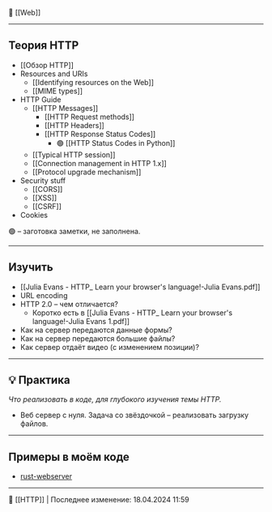 🔗 [[Web]]

----
## Теория HTTP
- [[Обзор HTTP]]
- Resources and URIs
	- [[Identifying resources on the Web]]
	- [[MIME types]]
- HTTP Guide
	- [[HTTP Messages]]
		- [[HTTP Request methods]]
		- [[HTTP Headers]]
		- [[HTTP Response Status Codes]]
			- 🟢 [[HTTP Status Codes in Python]]
	- [[Typical HTTP session]]
	- [[Connection management in HTTP 1.x]]
	- [[Protocol upgrade mechanism]]
- Security stuff
	- [[CORS]]
	- [[XSS]]
	- [[CSRF]]
- Cookies

🟢 – заготовка заметки, не заполнена.

----
## Изучить

- [[Julia Evans - HTTP_ Learn your browser's language!-Julia Evans.pdf]]
- URL encoding
- HTTP 2.0 – чем отличается?
	- Коротко есть в [[Julia Evans - HTTP_ Learn your browser's language!-Julia Evans 1.pdf]]
- Как на сервер передаются данные формы?
- Как на сервер передаются большие файлы?
- Как сервер отдаёт видео (с изменением позиции)?

----
## 💡 Практика

*Что реализовать в коде, для глубокого изучения темы HTTP.*

- Веб сервер с нуля. Задача со звёздочкой – реализовать загрузку файлов.

----
## Примеры в моём коде
- [rust-webserver](https://github.com/hazadus/rust-webserver)


----
📂 [[HTTP]] | Последнее изменение: 18.04.2024 11:59